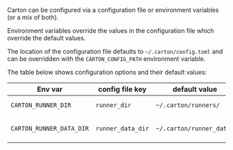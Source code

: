 Carton can be configured via a configuration file or environment variables (or a mix of both).

Environment variables override the values in the configuration file which override the default values.

The location of the configuration file defaults to `~/.carton/config.toml` and can be overridden with the `CARTON_CONFIG_PATH` environment variable.

The table below shows configuration options and their default values:

Env var | config file key | default value | description
--- | --- | --- | ---
`CARTON_RUNNER_DIR` | `runner_dir` | `~/.carton/runners/` | The directory where runners are stored on disk
`CARTON_RUNNER_DATA_DIR` | `runner_data_dir` | `~/.carton/runner_data/` | Runners can store caches or local data in `{runner_data_dir}/{runner_name}`